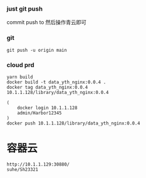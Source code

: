 ### just git push
commit
push to
 然后操作青云即可

### git
```
git push -u origin main
```

### cloud prd

```
yarn build
docker build -t data_yth_nginx:0.0.4 .
docker tag data_yth_nginx:0.0.4  10.1.1.128/library/data_yth_nginx:0.0.4

(
    docker login 10.1.1.128
    admin/Harbor12345
)
docker push 10.1.1.128/library/data_yth_nginx:0.0.4
```

# 容器云
```
http://10.1.1.129:30880/
suhe/Sh23321
```